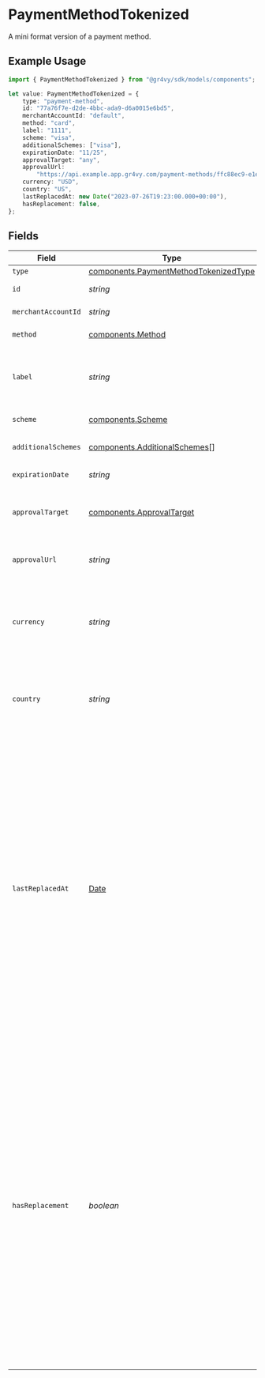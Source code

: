 # PaymentMethodTokenized

A mini format version of a payment method.

## Example Usage

```typescript
import { PaymentMethodTokenized } from "@gr4vy/sdk/models/components";

let value: PaymentMethodTokenized = {
    type: "payment-method",
    id: "77a76f7e-d2de-4bbc-ada9-d6a0015e6bd5",
    merchantAccountId: "default",
    method: "card",
    label: "1111",
    scheme: "visa",
    additionalSchemes: ["visa"],
    expirationDate: "11/25",
    approvalTarget: "any",
    approvalUrl:
        "https://api.example.app.gr4vy.com/payment-methods/ffc88ec9-e1ee-45ba-993d-b5902c3b2a8c/approve",
    currency: "USD",
    country: "US",
    lastReplacedAt: new Date("2023-07-26T19:23:00.000+00:00"),
    hasReplacement: false,
};
```

## Fields

| Field                                                                                                                                                                                                                                                                                                                                                                                                                                                                                                                                                                                                                                                                                                                                              | Type                                                                                                                                                                                                                                                                                                                                                                                                                                                                                                                                                                                                                                                                                                                                               | Required                                                                                                                                                                                                                                                                                                                                                                                                                                                                                                                                                                                                                                                                                                                                           | Description                                                                                                                                                                                                                                                                                                                                                                                                                                                                                                                                                                                                                                                                                                                                        | Example                                                                                                                                                                                                                                                                                                                                                                                                                                                                                                                                                                                                                                                                                                                                            |
| -------------------------------------------------------------------------------------------------------------------------------------------------------------------------------------------------------------------------------------------------------------------------------------------------------------------------------------------------------------------------------------------------------------------------------------------------------------------------------------------------------------------------------------------------------------------------------------------------------------------------------------------------------------------------------------------------------------------------------------------------- | -------------------------------------------------------------------------------------------------------------------------------------------------------------------------------------------------------------------------------------------------------------------------------------------------------------------------------------------------------------------------------------------------------------------------------------------------------------------------------------------------------------------------------------------------------------------------------------------------------------------------------------------------------------------------------------------------------------------------------------------------- | -------------------------------------------------------------------------------------------------------------------------------------------------------------------------------------------------------------------------------------------------------------------------------------------------------------------------------------------------------------------------------------------------------------------------------------------------------------------------------------------------------------------------------------------------------------------------------------------------------------------------------------------------------------------------------------------------------------------------------------------------- | -------------------------------------------------------------------------------------------------------------------------------------------------------------------------------------------------------------------------------------------------------------------------------------------------------------------------------------------------------------------------------------------------------------------------------------------------------------------------------------------------------------------------------------------------------------------------------------------------------------------------------------------------------------------------------------------------------------------------------------------------- | -------------------------------------------------------------------------------------------------------------------------------------------------------------------------------------------------------------------------------------------------------------------------------------------------------------------------------------------------------------------------------------------------------------------------------------------------------------------------------------------------------------------------------------------------------------------------------------------------------------------------------------------------------------------------------------------------------------------------------------------------- |
| `type`                                                                                                                                                                                                                                                                                                                                                                                                                                                                                                                                                                                                                                                                                                                                             | [components.PaymentMethodTokenizedType](../../models/components/paymentmethodtokenizedtype.md)                                                                                                                                                                                                                                                                                                                                                                                                                                                                                                                                                                                                                                                     | :heavy_minus_sign:                                                                                                                                                                                                                                                                                                                                                                                                                                                                                                                                                                                                                                                                                                                                 | `payment-method`.                                                                                                                                                                                                                                                                                                                                                                                                                                                                                                                                                                                                                                                                                                                                  | payment-method                                                                                                                                                                                                                                                                                                                                                                                                                                                                                                                                                                                                                                                                                                                                     |
| `id`                                                                                                                                                                                                                                                                                                                                                                                                                                                                                                                                                                                                                                                                                                                                               | *string*                                                                                                                                                                                                                                                                                                                                                                                                                                                                                                                                                                                                                                                                                                                                           | :heavy_minus_sign:                                                                                                                                                                                                                                                                                                                                                                                                                                                                                                                                                                                                                                                                                                                                 | The unique ID of the payment method.                                                                                                                                                                                                                                                                                                                                                                                                                                                                                                                                                                                                                                                                                                               | 77a76f7e-d2de-4bbc-ada9-d6a0015e6bd5                                                                                                                                                                                                                                                                                                                                                                                                                                                                                                                                                                                                                                                                                                               |
| `merchantAccountId`                                                                                                                                                                                                                                                                                                                                                                                                                                                                                                                                                                                                                                                                                                                                | *string*                                                                                                                                                                                                                                                                                                                                                                                                                                                                                                                                                                                                                                                                                                                                           | :heavy_minus_sign:                                                                                                                                                                                                                                                                                                                                                                                                                                                                                                                                                                                                                                                                                                                                 | The unique ID for a merchant account.                                                                                                                                                                                                                                                                                                                                                                                                                                                                                                                                                                                                                                                                                                              | default                                                                                                                                                                                                                                                                                                                                                                                                                                                                                                                                                                                                                                                                                                                                            |
| `method`                                                                                                                                                                                                                                                                                                                                                                                                                                                                                                                                                                                                                                                                                                                                           | [components.Method](../../models/components/method.md)                                                                                                                                                                                                                                                                                                                                                                                                                                                                                                                                                                                                                                                                                             | :heavy_minus_sign:                                                                                                                                                                                                                                                                                                                                                                                                                                                                                                                                                                                                                                                                                                                                 | The type of this payment method.                                                                                                                                                                                                                                                                                                                                                                                                                                                                                                                                                                                                                                                                                                                   | card                                                                                                                                                                                                                                                                                                                                                                                                                                                                                                                                                                                                                                                                                                                                               |
| `label`                                                                                                                                                                                                                                                                                                                                                                                                                                                                                                                                                                                                                                                                                                                                            | *string*                                                                                                                                                                                                                                                                                                                                                                                                                                                                                                                                                                                                                                                                                                                                           | :heavy_minus_sign:                                                                                                                                                                                                                                                                                                                                                                                                                                                                                                                                                                                                                                                                                                                                 | A label for the payment method. For a `card` payment method this is the<br/>last 4 digits on the card. For others it would be the email address.                                                                                                                                                                                                                                                                                                                                                                                                                                                                                                                                                                                                   | 1111                                                                                                                                                                                                                                                                                                                                                                                                                                                                                                                                                                                                                                                                                                                                               |
| `scheme`                                                                                                                                                                                                                                                                                                                                                                                                                                                                                                                                                                                                                                                                                                                                           | [components.Scheme](../../models/components/scheme.md)                                                                                                                                                                                                                                                                                                                                                                                                                                                                                                                                                                                                                                                                                             | :heavy_minus_sign:                                                                                                                                                                                                                                                                                                                                                                                                                                                                                                                                                                                                                                                                                                                                 | The type of the card, if the payment method is a card.                                                                                                                                                                                                                                                                                                                                                                                                                                                                                                                                                                                                                                                                                             | visa                                                                                                                                                                                                                                                                                                                                                                                                                                                                                                                                                                                                                                                                                                                                               |
| `additionalSchemes`                                                                                                                                                                                                                                                                                                                                                                                                                                                                                                                                                                                                                                                                                                                                | [components.AdditionalSchemes](../../models/components/additionalschemes.md)[]                                                                                                                                                                                                                                                                                                                                                                                                                                                                                                                                                                                                                                                                     | :heavy_minus_sign:                                                                                                                                                                                                                                                                                                                                                                                                                                                                                                                                                                                                                                                                                                                                 | Additional schemes of the card. Only applies to card payment methods.                                                                                                                                                                                                                                                                                                                                                                                                                                                                                                                                                                                                                                                                              |                                                                                                                                                                                                                                                                                                                                                                                                                                                                                                                                                                                                                                                                                                                                                    |
| `expirationDate`                                                                                                                                                                                                                                                                                                                                                                                                                                                                                                                                                                                                                                                                                                                                   | *string*                                                                                                                                                                                                                                                                                                                                                                                                                                                                                                                                                                                                                                                                                                                                           | :heavy_minus_sign:                                                                                                                                                                                                                                                                                                                                                                                                                                                                                                                                                                                                                                                                                                                                 | The expiration date for the payment method.                                                                                                                                                                                                                                                                                                                                                                                                                                                                                                                                                                                                                                                                                                        | 11/25                                                                                                                                                                                                                                                                                                                                                                                                                                                                                                                                                                                                                                                                                                                                              |
| `approvalTarget`                                                                                                                                                                                                                                                                                                                                                                                                                                                                                                                                                                                                                                                                                                                                   | [components.ApprovalTarget](../../models/components/approvaltarget.md)                                                                                                                                                                                                                                                                                                                                                                                                                                                                                                                                                                                                                                                                             | :heavy_minus_sign:                                                                                                                                                                                                                                                                                                                                                                                                                                                                                                                                                                                                                                                                                                                                 | The browser target that an approval URL must be opened in. If `any` or `null`, then there is no specific requirement.                                                                                                                                                                                                                                                                                                                                                                                                                                                                                                                                                                                                                              | any                                                                                                                                                                                                                                                                                                                                                                                                                                                                                                                                                                                                                                                                                                                                                |
| `approvalUrl`                                                                                                                                                                                                                                                                                                                                                                                                                                                                                                                                                                                                                                                                                                                                      | *string*                                                                                                                                                                                                                                                                                                                                                                                                                                                                                                                                                                                                                                                                                                                                           | :heavy_minus_sign:                                                                                                                                                                                                                                                                                                                                                                                                                                                                                                                                                                                                                                                                                                                                 | The optional URL that the buyer needs to be redirected to to further authorize their payment.                                                                                                                                                                                                                                                                                                                                                                                                                                                                                                                                                                                                                                                      | https://api.example.app.gr4vy.com/payment-methods/ffc88ec9-e1ee-45ba-993d-b5902c3b2a8c/approve                                                                                                                                                                                                                                                                                                                                                                                                                                                                                                                                                                                                                                                     |
| `currency`                                                                                                                                                                                                                                                                                                                                                                                                                                                                                                                                                                                                                                                                                                                                         | *string*                                                                                                                                                                                                                                                                                                                                                                                                                                                                                                                                                                                                                                                                                                                                           | :heavy_minus_sign:                                                                                                                                                                                                                                                                                                                                                                                                                                                                                                                                                                                                                                                                                                                                 | The ISO-4217 currency code that this payment method can be<br/>used for. If this value is `null` the payment method may be<br/>used for multiple currencies.                                                                                                                                                                                                                                                                                                                                                                                                                                                                                                                                                                                       | USD                                                                                                                                                                                                                                                                                                                                                                                                                                                                                                                                                                                                                                                                                                                                                |
| `country`                                                                                                                                                                                                                                                                                                                                                                                                                                                                                                                                                                                                                                                                                                                                          | *string*                                                                                                                                                                                                                                                                                                                                                                                                                                                                                                                                                                                                                                                                                                                                           | :heavy_minus_sign:                                                                                                                                                                                                                                                                                                                                                                                                                                                                                                                                                                                                                                                                                                                                 | The 2-letter ISO code of the country this payment method can<br/>be used for. If this value is `null` the payment method may be<br/>used in multiple countries.                                                                                                                                                                                                                                                                                                                                                                                                                                                                                                                                                                                    | US                                                                                                                                                                                                                                                                                                                                                                                                                                                                                                                                                                                                                                                                                                                                                 |
| `lastReplacedAt`                                                                                                                                                                                                                                                                                                                                                                                                                                                                                                                                                                                                                                                                                                                                   | [Date](https://developer.mozilla.org/en-US/docs/Web/JavaScript/Reference/Global_Objects/Date)                                                                                                                                                                                                                                                                                                                                                                                                                                                                                                                                                                                                                                                      | :heavy_minus_sign:                                                                                                                                                                                                                                                                                                                                                                                                                                                                                                                                                                                                                                                                                                                                 | The date and time when this card was last replaced.<br/><br/>When the Account Updater determines that new card details are available, existing details are not<br/>changed immediately. There are three scenarios in which the actual replacement occurs:<br/><br/>1. When this card has expired.<br/>2. When only the expiration date changed.<br/>3. When a transaction using this card is declined with any of the following codes:<br/>    * `canceled_payment_method`<br/>    * `expired_payment_method`<br/>    * `unavailable_payment_method`<br/>    * `unknown_payment_method`<br/><br/>When the replacement is applied, this field is updated.<br/>For non-card payment methods, the value of this field is always set to `null`.        | 2023-07-26T19:23:00.000+00:00                                                                                                                                                                                                                                                                                                                                                                                                                                                                                                                                                                                                                                                                                                                      |
| `hasReplacement`                                                                                                                                                                                                                                                                                                                                                                                                                                                                                                                                                                                                                                                                                                                                   | *boolean*                                                                                                                                                                                                                                                                                                                                                                                                                                                                                                                                                                                                                                                                                                                                          | :heavy_minus_sign:                                                                                                                                                                                                                                                                                                                                                                                                                                                                                                                                                                                                                                                                                                                                 | Whether this card has a pending replacement that hasn't been applied yet.<br/><br/>When the Account Updater determines that new card details are available, existing details are not<br/>changed immediately, but this field is set to `true`. There are three scenarios in which the actual<br/>replacement occurs:<br/><br/>1. When this card has expired.<br/>2. When only the expiration date changed.<br/>3. When a transaction using this card is declined with any of the following codes:<br/>    * `canceled_payment_method`<br/>    * `expired_payment_method`<br/>    * `unavailable_payment_method`<br/>    * `unknown_payment_method`<br/><br/>When the replacement is applied, this field is set to `false`.<br/>For non-card payment methods, the value of this field is always set to `false`. | false                                                                                                                                                                                                                                                                                                                                                                                                                                                                                                                                                                                                                                                                                                                                              |